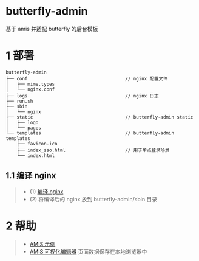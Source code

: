 # butterfly-admin
基于 amis 并适配 butterfly 的后台模板

# 1 部署
```
butterfly-admin
├── conf                                    // nginx 配置文件
│   ├── mime.types
│   └── nginx.conf
├── logs                                    // nginx 日志
├── run.sh
├── sbin
│   └── nginx
├── static                                  // butterfly-admin static
│   ├── logo
│   └── pages
└── templates                               // butterfly-admin templates
    ├── favicon.ico
    ├── index_sso.html                      // 用于单点登录场景
    └── index.html
```

## 1.1 编译 nginx
> * (1) [编译 nginx](https://github.com/meetbill/op_practice_book/blob/master/doc/web/nginx.md)
> * (2) 将编译后的 nginx 放到 butterfly-admin/sbin 目录

# 2 帮助
> * [AMIS 示例](https://aisuda.bce.baidu.com/amis/examples/index)
> * [AMIS 可视化编辑器](https://aisuda.github.io/amis-editor-demo/#/hello-world) 页面数据保存在本地浏览器中
